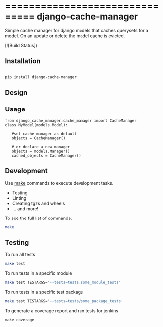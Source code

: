 ===============================
django-cache-manager
===============================

Simple cache manager for django models that caches querysets for a model. On an update or delete the model cache is 
evicted.


[![Build Status])

## Installation

```sh

pip install django-cache-manager
```

## Design


## Usage

```
from django_cache_manager.cache_manager import CacheManager
class MyModel(models.Model):
   
   #set cache manager as default
   objects = CacheManager()

   # or declare a new manager
   objects = models.Manager()
   cached_objects = CacheManager()
```   

## Development

Use [make](https://www.gnu.org/software/make/) commands to execute development tasks.

* Testing
* Linting
* Creating tgzs and wheels
* ... and more!

To see the full list of commands:

```bash
make
```


## Testing 

To run all tests

```sh
make test
```

To run tests in a specific module
```sh
make test TESTARGS='--tests=tests.some_module_tests'
```
To run tests in a specific test package
```sh
make test TESTARGS='--tests=tests/some_package_tests'
```
To generate a coverage report and run tests for jenkins
```
make coverage
```




